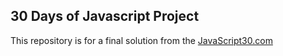 ## 30 Days of Javascript Project

This repository is for a final solution from the [JavaScript30.com](https://javascript30.com)